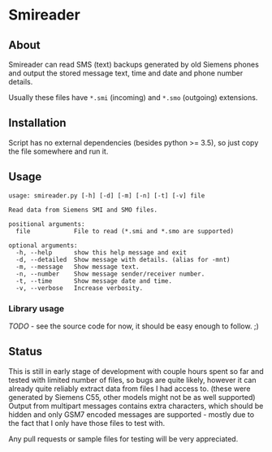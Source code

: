 # Smireader

## About

Smireader can read SMS (text) backups generated by old Siemens phones and output the stored message text, time and date and phone number details.

Usually these files have `*.smi` (incoming) and `*.smo` (outgoing) extensions.

## Installation

Script has no external dependencies (besides python >= 3.5), so just copy the file somewhere and run it.

## Usage

```
usage: smireader.py [-h] [-d] [-m] [-n] [-t] [-v] file

Read data from Siemens SMI and SMO files.

positional arguments:
  file            File to read (*.smi and *.smo are supported)

optional arguments:
  -h, --help      show this help message and exit
  -d, --detailed  Show message with details. (alias for -mnt)
  -m, --message   Show message text.
  -n, --number    Show message sender/receiver number.
  -t, --time      Show message date and time.
  -v, --verbose   Increase verbosity.
```

### Library usage

*TODO* - see the source code for now, it should be easy enough to follow. ;)

## Status

This is still in early stage of development with couple hours spent so far and tested with limited number of files, so bugs are quite likely, however it can already quite reliably extract data from files I had access to. (these were generated by Siemens C55, other models might not be as well supported) Output from multipart messages contains extra characters, which should be hidden and only GSM7 encoded messages are supported - mostly due to the fact that I only have those files to test with. 


Any pull requests or sample files for testing will be very appreciated. 